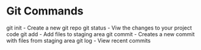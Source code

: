 # Git Commands

git init - Create a new git repo
git status - Viw the changes to your project code
git add - Add files to staging area
git commit - Creates a new commit with files from staging area
git log - View recent commits